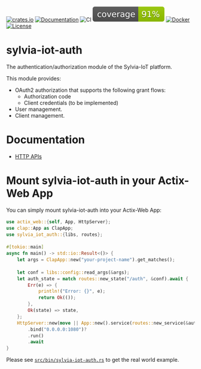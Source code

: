 [![crates.io](https://img.shields.io/crates/v/sylvia-iot-auth)](https://crates.io/crates/sylvia-iot-auth)
[![Documentation](https://docs.rs/sylvia-iot-auth/badge.svg)](https://docs.rs/sylvia-iot-auth)
![CI](https://github.com/woofdogtw/sylvia-iot-core/actions/workflows/build-test.yaml/badge.svg)
[![Coverage](https://raw.githubusercontent.com/woofdogtw/sylvia-iot-core/gh-pages/docs/coverage/sylvia-iot-auth/badges/flat.svg)](https://woofdogtw.github.io/sylvia-iot-core/coverage/sylvia-iot-auth/)
[![Docker](https://img.shields.io/docker/v/woofdogtw/sylvia-iot-auth?label=docker&logo=docker)](https://hub.docker.com/r/woofdogtw/sylvia-iot-auth)
[![License](https://img.shields.io/badge/license-MIT-blue.svg)](LICENSE)

# sylvia-iot-auth

The authentication/authorization module of the Sylvia-IoT platform.

This module provides:

- OAuth2 authorization that supports the following grant flows:
    - Authorization code
    - Client credentials (to be implemented)
- User management.
- Client management.

# Documentation

- [HTTP APIs](doc/api.md)

# Mount sylvia-iot-auth in your Actix-Web App

You can simply mount sylvia-iot-auth into your Actix-Web App:

```rust
use actix_web::{self, App, HttpServer};
use clap::App as ClapApp;
use sylvia_iot_auth::{libs, routes};

#[tokio::main]
async fn main() -> std::io::Result<()> {
    let args = ClapApp::new("your-project-name").get_matches();

    let conf = libs::config::read_args(&args);
    let auth_state = match routes::new_state("/auth", &conf).await {
        Err(e) => {
            println!("Error: {}", e);
            return Ok(());
        },
        Ok(state) => state,
    };
    HttpServer::new(move || App::new().service(routes::new_service(&auth_state)))
        .bind("0.0.0.0:1080")?
        .run()
        .await
}
```

Please see [`src/bin/sylvia-iot-auth.rs`](src/bin/sylvia-iot-auth.rs) to get the real world example.
